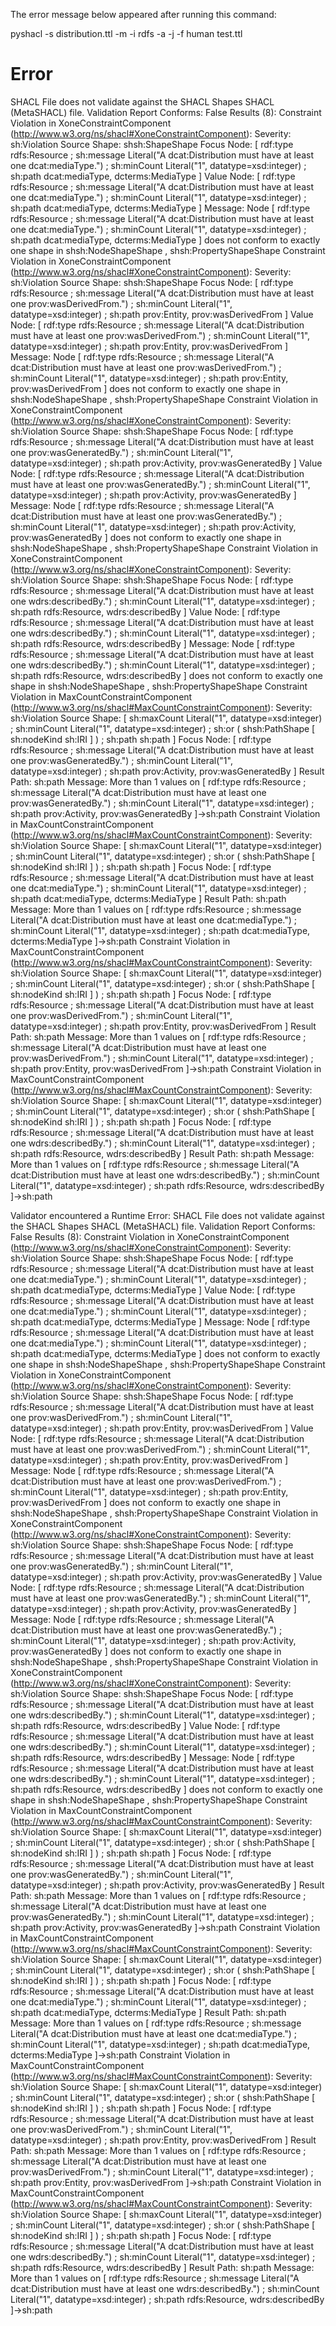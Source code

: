 The error message below appeared after running this command:

pyshacl -s distribution.ttl -m -i rdfs -a -j -f human test.ttl

# Error

SHACL File does not validate against the SHACL Shapes SHACL (MetaSHACL) file.
Validation Report
Conforms: False
Results (8):
Constraint Violation in XoneConstraintComponent (http://www.w3.org/ns/shacl#XoneConstraintComponent):
        Severity: sh:Violation
        Source Shape: shsh:ShapeShape
        Focus Node: [ rdf:type rdfs:Resource ; sh:message Literal("A dcat:Distribution must have at least one dcat:mediaType.") ; sh:minCount Literal("1", datatype=xsd:integer) ; sh:path dcat:mediaType, dcterms:MediaType ]
        Value Node: [ rdf:type rdfs:Resource ; sh:message Literal("A dcat:Distribution must have at least one dcat:mediaType.") ; sh:minCount Literal("1", datatype=xsd:integer) ; sh:path dcat:mediaType, dcterms:MediaType ]
        Message: Node [ rdf:type rdfs:Resource ; sh:message Literal("A dcat:Distribution must have at least one dcat:mediaType.") ; sh:minCount Literal("1", datatype=xsd:integer) ; sh:path dcat:mediaType, dcterms:MediaType ] does not conform to exactly one shape in shsh:NodeShapeShape , shsh:PropertyShapeShape
Constraint Violation in XoneConstraintComponent (http://www.w3.org/ns/shacl#XoneConstraintComponent):
        Severity: sh:Violation
        Source Shape: shsh:ShapeShape
        Focus Node: [ rdf:type rdfs:Resource ; sh:message Literal("A dcat:Distribution must have at least one prov:wasDerivedFrom.") ; sh:minCount Literal("1", datatype=xsd:integer) ; sh:path prov:Entity, prov:wasDerivedFrom ]
        Value Node: [ rdf:type rdfs:Resource ; sh:message Literal("A dcat:Distribution must have at least one prov:wasDerivedFrom.") ; sh:minCount Literal("1", datatype=xsd:integer) ; sh:path prov:Entity, prov:wasDerivedFrom ]
        Message: Node [ rdf:type rdfs:Resource ; sh:message Literal("A dcat:Distribution must have at least one prov:wasDerivedFrom.") ; sh:minCount Literal("1", datatype=xsd:integer) ; sh:path prov:Entity, prov:wasDerivedFrom ] does not conform to exactly one shape in shsh:NodeShapeShape , shsh:PropertyShapeShape
Constraint Violation in XoneConstraintComponent (http://www.w3.org/ns/shacl#XoneConstraintComponent):
        Severity: sh:Violation
        Source Shape: shsh:ShapeShape
        Focus Node: [ rdf:type rdfs:Resource ; sh:message Literal("A dcat:Distribution must have at least one prov:wasGeneratedBy.") ; sh:minCount Literal("1", datatype=xsd:integer) ; sh:path prov:Activity, prov:wasGeneratedBy ]
        Value Node: [ rdf:type rdfs:Resource ; sh:message Literal("A dcat:Distribution must have at least one prov:wasGeneratedBy.") ; sh:minCount Literal("1", datatype=xsd:integer) ; sh:path prov:Activity, prov:wasGeneratedBy ]
        Message: Node [ rdf:type rdfs:Resource ; sh:message Literal("A dcat:Distribution must have at least one prov:wasGeneratedBy.") ; sh:minCount Literal("1", datatype=xsd:integer) ; sh:path prov:Activity, prov:wasGeneratedBy ] does not conform to exactly one shape in shsh:NodeShapeShape , shsh:PropertyShapeShape
Constraint Violation in XoneConstraintComponent (http://www.w3.org/ns/shacl#XoneConstraintComponent):
        Severity: sh:Violation
        Source Shape: shsh:ShapeShape
        Focus Node: [ rdf:type rdfs:Resource ; sh:message Literal("A dcat:Distribution must have at least one wdrs:describedBy.") ; sh:minCount Literal("1", datatype=xsd:integer) ; sh:path rdfs:Resource, wdrs:describedBy ]
        Value Node: [ rdf:type rdfs:Resource ; sh:message Literal("A dcat:Distribution must have at least one wdrs:describedBy.") ; sh:minCount Literal("1", datatype=xsd:integer) ; sh:path rdfs:Resource, wdrs:describedBy ]
        Message: Node [ rdf:type rdfs:Resource ; sh:message Literal("A dcat:Distribution must have at least one wdrs:describedBy.") ; sh:minCount Literal("1", datatype=xsd:integer) ; sh:path rdfs:Resource, wdrs:describedBy ] does not conform to exactly one shape in shsh:NodeShapeShape , shsh:PropertyShapeShape
Constraint Violation in MaxCountConstraintComponent (http://www.w3.org/ns/shacl#MaxCountConstraintComponent):
        Severity: sh:Violation
        Source Shape: [ sh:maxCount Literal("1", datatype=xsd:integer) ; sh:minCount Literal("1", datatype=xsd:integer) ; sh:or ( shsh:PathShape [ sh:nodeKind sh:IRI ] ) ; sh:path sh:path ]
        Focus Node: [ rdf:type rdfs:Resource ; sh:message Literal("A dcat:Distribution must have at least one prov:wasGeneratedBy.") ; sh:minCount Literal("1", datatype=xsd:integer) ; sh:path prov:Activity, prov:wasGeneratedBy ]
        Result Path: sh:path
        Message: More than 1 values on [ rdf:type rdfs:Resource ; sh:message Literal("A dcat:Distribution must have at least one prov:wasGeneratedBy.") ; sh:minCount Literal("1", datatype=xsd:integer) ; sh:path prov:Activity, prov:wasGeneratedBy ]->sh:path
Constraint Violation in MaxCountConstraintComponent (http://www.w3.org/ns/shacl#MaxCountConstraintComponent):
        Severity: sh:Violation
        Source Shape: [ sh:maxCount Literal("1", datatype=xsd:integer) ; sh:minCount Literal("1", datatype=xsd:integer) ; sh:or ( shsh:PathShape [ sh:nodeKind sh:IRI ] ) ; sh:path sh:path ]
        Focus Node: [ rdf:type rdfs:Resource ; sh:message Literal("A dcat:Distribution must have at least one dcat:mediaType.") ; sh:minCount Literal("1", datatype=xsd:integer) ; sh:path dcat:mediaType, dcterms:MediaType ]
        Result Path: sh:path
        Message: More than 1 values on [ rdf:type rdfs:Resource ; sh:message Literal("A dcat:Distribution must have at least one dcat:mediaType.") ; sh:minCount Literal("1", datatype=xsd:integer) ; sh:path dcat:mediaType, dcterms:MediaType ]->sh:path
Constraint Violation in MaxCountConstraintComponent (http://www.w3.org/ns/shacl#MaxCountConstraintComponent):
        Severity: sh:Violation
        Source Shape: [ sh:maxCount Literal("1", datatype=xsd:integer) ; sh:minCount Literal("1", datatype=xsd:integer) ; sh:or ( shsh:PathShape [ sh:nodeKind sh:IRI ] ) ; sh:path sh:path ]
        Focus Node: [ rdf:type rdfs:Resource ; sh:message Literal("A dcat:Distribution must have at least one prov:wasDerivedFrom.") ; sh:minCount Literal("1", datatype=xsd:integer) ; sh:path prov:Entity, prov:wasDerivedFrom ]
        Result Path: sh:path
        Message: More than 1 values on [ rdf:type rdfs:Resource ; sh:message Literal("A dcat:Distribution must have at least one prov:wasDerivedFrom.") ; sh:minCount Literal("1", datatype=xsd:integer) ; sh:path prov:Entity, prov:wasDerivedFrom ]->sh:path
Constraint Violation in MaxCountConstraintComponent (http://www.w3.org/ns/shacl#MaxCountConstraintComponent):
        Severity: sh:Violation
        Source Shape: [ sh:maxCount Literal("1", datatype=xsd:integer) ; sh:minCount Literal("1", datatype=xsd:integer) ; sh:or ( shsh:PathShape [ sh:nodeKind sh:IRI ] ) ; sh:path sh:path ]
        Focus Node: [ rdf:type rdfs:Resource ; sh:message Literal("A dcat:Distribution must have at least one wdrs:describedBy.") ; sh:minCount Literal("1", datatype=xsd:integer) ; sh:path rdfs:Resource, wdrs:describedBy ]
        Result Path: sh:path
        Message: More than 1 values on [ rdf:type rdfs:Resource ; sh:message Literal("A dcat:Distribution must have at least one wdrs:describedBy.") ; sh:minCount Literal("1", datatype=xsd:integer) ; sh:path rdfs:Resource, wdrs:describedBy ]->sh:path


Validator encountered a Runtime Error:
SHACL File does not validate against the SHACL Shapes SHACL (MetaSHACL) file.
Validation Report
Conforms: False
Results (8):
Constraint Violation in XoneConstraintComponent (http://www.w3.org/ns/shacl#XoneConstraintComponent):
        Severity: sh:Violation
        Source Shape: shsh:ShapeShape
        Focus Node: [ rdf:type rdfs:Resource ; sh:message Literal("A dcat:Distribution must have at least one dcat:mediaType.") ; sh:minCount Literal("1", datatype=xsd:integer) ; sh:path dcat:mediaType, dcterms:MediaType ]
        Value Node: [ rdf:type rdfs:Resource ; sh:message Literal("A dcat:Distribution must have at least one dcat:mediaType.") ; sh:minCount Literal("1", datatype=xsd:integer) ; sh:path dcat:mediaType, dcterms:MediaType ]
        Message: Node [ rdf:type rdfs:Resource ; sh:message Literal("A dcat:Distribution must have at least one dcat:mediaType.") ; sh:minCount Literal("1", datatype=xsd:integer) ; sh:path dcat:mediaType, dcterms:MediaType ] does not conform to exactly one shape in shsh:NodeShapeShape , shsh:PropertyShapeShape
Constraint Violation in XoneConstraintComponent (http://www.w3.org/ns/shacl#XoneConstraintComponent):
        Severity: sh:Violation
        Source Shape: shsh:ShapeShape
        Focus Node: [ rdf:type rdfs:Resource ; sh:message Literal("A dcat:Distribution must have at least one prov:wasDerivedFrom.") ; sh:minCount Literal("1", datatype=xsd:integer) ; sh:path prov:Entity, prov:wasDerivedFrom ]
        Value Node: [ rdf:type rdfs:Resource ; sh:message Literal("A dcat:Distribution must have at least one prov:wasDerivedFrom.") ; sh:minCount Literal("1", datatype=xsd:integer) ; sh:path prov:Entity, prov:wasDerivedFrom ]
        Message: Node [ rdf:type rdfs:Resource ; sh:message Literal("A dcat:Distribution must have at least one prov:wasDerivedFrom.") ; sh:minCount Literal("1", datatype=xsd:integer) ; sh:path prov:Entity, prov:wasDerivedFrom ] does not conform to exactly one shape in shsh:NodeShapeShape , shsh:PropertyShapeShape
Constraint Violation in XoneConstraintComponent (http://www.w3.org/ns/shacl#XoneConstraintComponent):
        Severity: sh:Violation
        Source Shape: shsh:ShapeShape
        Focus Node: [ rdf:type rdfs:Resource ; sh:message Literal("A dcat:Distribution must have at least one prov:wasGeneratedBy.") ; sh:minCount Literal("1", datatype=xsd:integer) ; sh:path prov:Activity, prov:wasGeneratedBy ]
        Value Node: [ rdf:type rdfs:Resource ; sh:message Literal("A dcat:Distribution must have at least one prov:wasGeneratedBy.") ; sh:minCount Literal("1", datatype=xsd:integer) ; sh:path prov:Activity, prov:wasGeneratedBy ]
        Message: Node [ rdf:type rdfs:Resource ; sh:message Literal("A dcat:Distribution must have at least one prov:wasGeneratedBy.") ; sh:minCount Literal("1", datatype=xsd:integer) ; sh:path prov:Activity, prov:wasGeneratedBy ] does not conform to exactly one shape in shsh:NodeShapeShape , shsh:PropertyShapeShape
Constraint Violation in XoneConstraintComponent (http://www.w3.org/ns/shacl#XoneConstraintComponent):
        Severity: sh:Violation
        Source Shape: shsh:ShapeShape
        Focus Node: [ rdf:type rdfs:Resource ; sh:message Literal("A dcat:Distribution must have at least one wdrs:describedBy.") ; sh:minCount Literal("1", datatype=xsd:integer) ; sh:path rdfs:Resource, wdrs:describedBy ]
        Value Node: [ rdf:type rdfs:Resource ; sh:message Literal("A dcat:Distribution must have at least one wdrs:describedBy.") ; sh:minCount Literal("1", datatype=xsd:integer) ; sh:path rdfs:Resource, wdrs:describedBy ]
        Message: Node [ rdf:type rdfs:Resource ; sh:message Literal("A dcat:Distribution must have at least one wdrs:describedBy.") ; sh:minCount Literal("1", datatype=xsd:integer) ; sh:path rdfs:Resource, wdrs:describedBy ] does not conform to exactly one shape in shsh:NodeShapeShape , shsh:PropertyShapeShape
Constraint Violation in MaxCountConstraintComponent (http://www.w3.org/ns/shacl#MaxCountConstraintComponent):
        Severity: sh:Violation
        Source Shape: [ sh:maxCount Literal("1", datatype=xsd:integer) ; sh:minCount Literal("1", datatype=xsd:integer) ; sh:or ( shsh:PathShape [ sh:nodeKind sh:IRI ] ) ; sh:path sh:path ]
        Focus Node: [ rdf:type rdfs:Resource ; sh:message Literal("A dcat:Distribution must have at least one prov:wasGeneratedBy.") ; sh:minCount Literal("1", datatype=xsd:integer) ; sh:path prov:Activity, prov:wasGeneratedBy ]
        Result Path: sh:path
        Message: More than 1 values on [ rdf:type rdfs:Resource ; sh:message Literal("A dcat:Distribution must have at least one prov:wasGeneratedBy.") ; sh:minCount Literal("1", datatype=xsd:integer) ; sh:path prov:Activity, prov:wasGeneratedBy ]->sh:path
Constraint Violation in MaxCountConstraintComponent (http://www.w3.org/ns/shacl#MaxCountConstraintComponent):
        Severity: sh:Violation
        Source Shape: [ sh:maxCount Literal("1", datatype=xsd:integer) ; sh:minCount Literal("1", datatype=xsd:integer) ; sh:or ( shsh:PathShape [ sh:nodeKind sh:IRI ] ) ; sh:path sh:path ]
        Focus Node: [ rdf:type rdfs:Resource ; sh:message Literal("A dcat:Distribution must have at least one dcat:mediaType.") ; sh:minCount Literal("1", datatype=xsd:integer) ; sh:path dcat:mediaType, dcterms:MediaType ]
        Result Path: sh:path
        Message: More than 1 values on [ rdf:type rdfs:Resource ; sh:message Literal("A dcat:Distribution must have at least one dcat:mediaType.") ; sh:minCount Literal("1", datatype=xsd:integer) ; sh:path dcat:mediaType, dcterms:MediaType ]->sh:path
Constraint Violation in MaxCountConstraintComponent (http://www.w3.org/ns/shacl#MaxCountConstraintComponent):
        Severity: sh:Violation
        Source Shape: [ sh:maxCount Literal("1", datatype=xsd:integer) ; sh:minCount Literal("1", datatype=xsd:integer) ; sh:or ( shsh:PathShape [ sh:nodeKind sh:IRI ] ) ; sh:path sh:path ]
        Focus Node: [ rdf:type rdfs:Resource ; sh:message Literal("A dcat:Distribution must have at least one prov:wasDerivedFrom.") ; sh:minCount Literal("1", datatype=xsd:integer) ; sh:path prov:Entity, prov:wasDerivedFrom ]
        Result Path: sh:path
        Message: More than 1 values on [ rdf:type rdfs:Resource ; sh:message Literal("A dcat:Distribution must have at least one prov:wasDerivedFrom.") ; sh:minCount Literal("1", datatype=xsd:integer) ; sh:path prov:Entity, prov:wasDerivedFrom ]->sh:path
Constraint Violation in MaxCountConstraintComponent (http://www.w3.org/ns/shacl#MaxCountConstraintComponent):
        Severity: sh:Violation
        Source Shape: [ sh:maxCount Literal("1", datatype=xsd:integer) ; sh:minCount Literal("1", datatype=xsd:integer) ; sh:or ( shsh:PathShape [ sh:nodeKind sh:IRI ] ) ; sh:path sh:path ]
        Focus Node: [ rdf:type rdfs:Resource ; sh:message Literal("A dcat:Distribution must have at least one wdrs:describedBy.") ; sh:minCount Literal("1", datatype=xsd:integer) ; sh:path rdfs:Resource, wdrs:describedBy ]
        Result Path: sh:path
        Message: More than 1 values on [ rdf:type rdfs:Resource ; sh:message Literal("A dcat:Distribution must have at least one wdrs:describedBy.") ; sh:minCount Literal("1", datatype=xsd:integer) ; sh:path rdfs:Resource, wdrs:describedBy ]->sh:path